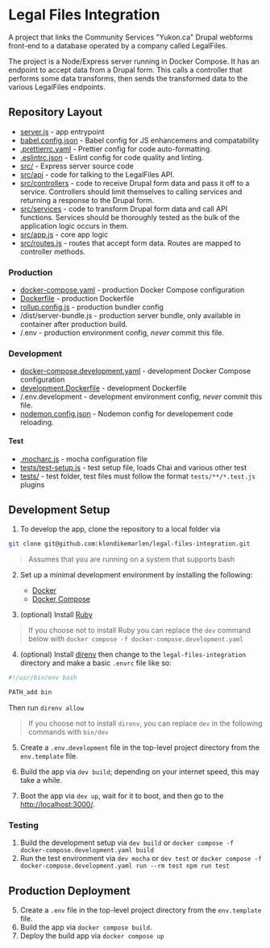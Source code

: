 # Legal Files Integration

A project that links the Community Services "Yukon.ca" Drupal webforms front-end
to a database operated by a company called LegalFiles.

The project is a Node/Express server running in Docker Compose. It has an
endpoint to accept data from a Drupal form. This calls a controller that
performs some data transforms, then sends the transformed data to the various
LegalFiles endpoints.

## Repository Layout

- [server.js](server.js) - app entrypoint
- [babel.config.json](babel.config.json) - Babel config for JS enhancemens and
  compatability
- [.prettierrc.yaml](.prettierrc.yaml) - Prettier config for code
  auto-formatting.
- [.eslintrc.json](.eslintrc.json) - Eslint config for code quality and linting.
- [src/](src/) - Express server source code
- [src/api](src/api/) - code for talking to the LegalFiles API.
- [src/controllers](src/controllers/) - code to receive Drupal form data and
  pass it off to a service. Controllers should limit themselves to calling
  services and returning a response to the Drupal form.
- [src/services](src/services/) - code to transform Drupal form data and call
  API functions. Services should be thoroughly tested as the bulk of the
  application logic occurs in them.
- [src/app.js](src/app.js) - core app logic
- [src/routes.js](src/routes.js) - routes that accept form data. Routes are
  mapped to controller methods.

### Production

- [docker-compose.yaml](docker-compose.yaml) - production Docker Compose
  configuration
- [Dockerfile](Dockerfile) - production Dockerfile
- [rollup.config.js](rollup.config.js) - production bundler config
- /dist/server-bundle.js - production server bundle, only available in container
  after production build.
- /.env - production environment config, _never_ commit this file.

### Development

- [docker-compose.development.yaml](docker-compose.development.yaml) -
  development Docker Compose configuration
- [development.Dockerfile](development.Dockerfile) - development Dockerfile
- /.env.development - development environment config, _never_ commit this file.
- [nodemon.config.json](nodemon.config.json) - Nodemon config for developement
  code reloading.

#### Test

- [.mocharc.js](.mocharc.js) - mocha configuration file
- [tests/test-setup.js](tests/test-setup.js) - test setup file, loads Chai and
  various other test
- [tests/](tests/) - test folder, test files must follow the format
  `tests/**/*.test.js` plugins

## Development Setup

1. To develop the app, clone the repository to a local folder via

```bash
git clone git@github.com:klondikemarlen/legal-files-integration.git
```

> Assumes that you are running on a system that supports bash

2. Set up a minimal development environment by installing the following:

   - [Docker](https://docs.docker.com/engine/install/)
   - [Docker Compose](https://docs.docker.com/compose/install/)

3. (optional) Install
   [Ruby](https://www.ruby-lang.org/en/documentation/installation/)

> If you choose not to install Ruby you can replace the `dev` command below with
> `docker compose -f docker-compose.development.yaml`

4. (optional) Install [direnv](https://direnv.net/) then change to the
   `legal-files-integration` directory and make a basic `.envrc` file like so:

```bash
#!/usr/bin/env bash

PATH_add bin
```

Then run `direnv allow`

> If you choose not to install `direnv`, you can replace `dev` in the following
> commands with `bin/dev`

5. Create a `.env.development` file in the top-level project directory from the
   `env.template` file.
6. Build the app via `dev build`; depending on your internet speed, this may
   take a while.

7. Boot the app via `dev up`, wait for it to boot, and then go to the
   [http://localhost:3000/](http://localhost:3000/).

### Testing

1. Build the development setup via `dev build` or
   `docker compose -f docker-compose.development.yaml build`
2. Run the test environment via `dev mocha` or `dev test` or
   `docker compose -f docker-compose.development.yaml run --rm test npm run test`

## Production Deployment

5. Create a `.env` file in the top-level project directory from the
   `env.template` file.
1. Build the app via `docker compose build`.
1. Deploy the build app via `docker compose up`
